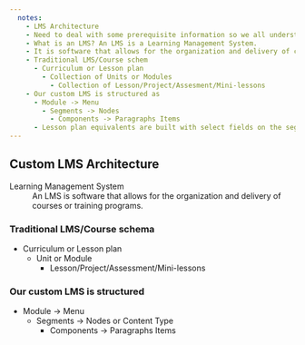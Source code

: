 ```yaml
---
  notes:
    - LMS Architecture
    - Need to deal with some prerequisite information so we all understand the goals of the project that I used as my test bed.
    - What is an LMS? An LMS is a Learning Management System.
    - It is software that allows for the organization and delivery of courses or training programs. If you have used buildamodule.com or drupalize.me then you have used a LMS.
    - Traditional LMS/Course schem
      - Curriculum or Lesson plan
        - Collection of Units or Modules
          - Collection of Lesson/Project/Assesment/Mini-lessons
    - Our custom LMS is structured as
      - Module -> Menu
        - Segments -> Nodes
          - Components -> Paragraphs Items
      - Lesson plan equivalents are built with select fields on the segment nodes.
---
```


## Custom LMS Architecture

<dl>
  <dt>Learning Management System</dt>
  <dd>An LMS is software that allows for the organization and delivery of courses or training programs.</dd>
</dl>

### Traditional LMS/Course schema

 - Curriculum or Lesson plan
   - Unit or Module
     - Lesson/Project/Assessment/Mini-lessons

### Our custom LMS is structured

 - Module -> Menu
   - Segments -> Nodes or Content Type
     - Components -> Paragraphs Items

